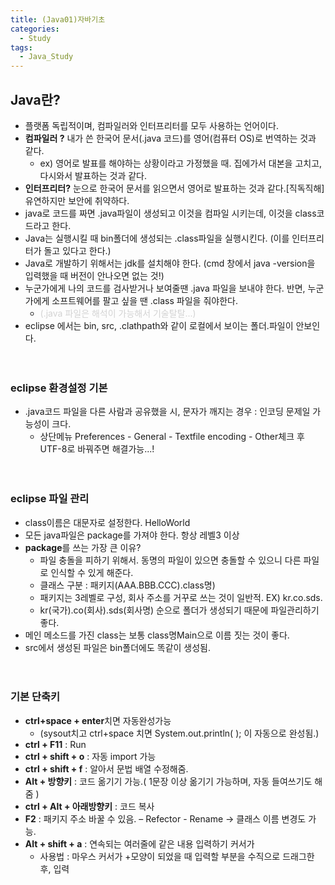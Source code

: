 ```yaml
---
title: (Java01)자바기초
categories:
  - Study
tags:
  - Java_Study
---
```


## Java란?
* 플랫폼 독립적이며, 컴파일러와 인터프리터를 모두 사용하는 언어이다.
* **컴파일러 ?** 내가 쓴 한국어 문서(.java 코드)를 영어(컴퓨터 OS)로 번역하는 것과 같다.
  - ex) 영어로 발표를 해야하는 상황이라고 가정했을 때. 집에가서 대본을 고치고, 다시와서 발표하는 것과 같다.
* **인터프리터?** 눈으로 한국어 문서를 읽으면서 영어로 발표하는 것과 같다.[직독직해] 유연하지만 보안에 취약하다.
* java로 코드를 짜면 .java파일이 생성되고 이것을 컴파일 시키는데, 이것을 class코드라고 한다.
* Java는 실행시킬 때 bin폴더에 생성되는 .class파일을 실행시킨다. (이를 인터프리터가 돌고 있다고 한다.)
* Java로 개발하기 위해서는 jdk를 설치해야 한다. (cmd 창에서 java -version을 입력했을 때 버전이 안나오면 없는 것!)
* 누군가에게 나의 코드를 검사받거나 보여줄땐 .java 파일을 보내야 한다. 반면, 누군가에게 소프트웨어를 팔고 싶을 땐 .class 파일을 줘야한다. 
  - <span style="color:lightgray">(.java 파일은 해석이 가능해서 기술탈탈...)</span>
* eclipse 에서는 bin, src, .clathpath와 같이 로컬에서 보이는 폴더.파일이 안보인다.
<br><br><br>


### eclipse 환경설정 기본
* .java코드 파일을 다른 사람과 공유했을 시, 문자가 깨지는 경우 : 인코딩 문제일 가능성이 크다.
  * 상단메뉴 Preferences - General - Textfile encoding - Other체크 후 UTF-8로 바꿔주면 해결가능...!
<br><br><br>


### eclipse 파일 관리
* class이름은 대문자로 설정한다. HelloWorld
* 모든 java파일은 package를 가져야 한다. 항상 레벨3 이상
* **package**를 쓰는 가장 큰 이유?
  * 파일 충돌을 피하기 위해서. 동명의 파일이 있으면 충돌할 수 있으니 다른 파일로 인식할 수 있게 해준다. 
  * 클래스 구분 : 패키지(AAA.BBB.CCC).class명)
  * 패키지는 3레벨로 구성, 회사 주소를 거꾸로 쓰는 것이 일반적. EX) kr.co.sds.
  * kr(국가).co(회사).sds(회사명) 순으로 폴더가 생성되기 때문에 파일관리하기 좋다.
* 메인 메소드를 가진 class는 보통 class명Main으로 이름 짓는 것이 좋다.
* src에서 생성된 파일은 bin폴더에도 똑같이 생성됨.
<br><br><br>


### 기본 단축키
* **ctrl+space + enter**치면 자동완성가능
  * (sysout치고 ctrl+space 치면 System.out.println( ); 이 자동으로 완성됨.)
* **ctrl + F11** : Run
* **ctrl + shift + o** : 자동 import 가능
* **ctrl + shift + f** : 알아서 문법 배열 수정해줌.
* **Alt + 방향키** : 코드 옮기기 가능.( 1문장 이상 옮기기 가능하며, 자동 들여쓰기도 해줌 )
* **ctrl + Alt + 아래방향키** : 코드 복사
* **F2** : 패키지 주소 바꿀 수 있음. – Refector - Rename -> 클래스 이름 변경도 가능.
* **Alt + shift + a** : 연속되는 여러줄에 같은 내용 입력하기 커서가 
  * 사용법 : 마우스 커서가 +모양이 되었을 때 입력할 부분을 수직으로 드래그한 후, 입력
<br><br><br>
